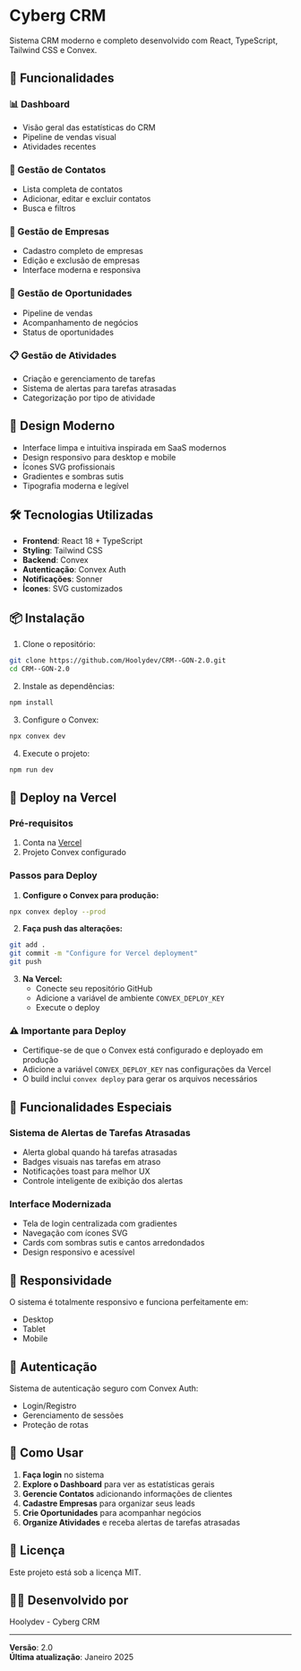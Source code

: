 # Cyberg CRM

Sistema CRM moderno e completo desenvolvido com React, TypeScript, Tailwind CSS e Convex.

## 🚀 Funcionalidades

### 📊 Dashboard
- Visão geral das estatísticas do CRM
- Pipeline de vendas visual
- Atividades recentes

### 👥 Gestão de Contatos
- Lista completa de contatos
- Adicionar, editar e excluir contatos
- Busca e filtros

### 🏢 Gestão de Empresas
- Cadastro completo de empresas
- Edição e exclusão de empresas
- Interface moderna e responsiva

### 💼 Gestão de Oportunidades
- Pipeline de vendas
- Acompanhamento de negócios
- Status de oportunidades

### 📋 Gestão de Atividades
- Criação e gerenciamento de tarefas
- Sistema de alertas para tarefas atrasadas
- Categorização por tipo de atividade

## 🎨 Design Moderno

- Interface limpa e intuitiva inspirada em SaaS modernos
- Design responsivo para desktop e mobile
- Ícones SVG profissionais
- Gradientes e sombras sutis
- Tipografia moderna e legível

## 🛠️ Tecnologias Utilizadas

- **Frontend**: React 18 + TypeScript
- **Styling**: Tailwind CSS
- **Backend**: Convex
- **Autenticação**: Convex Auth
- **Notificações**: Sonner
- **Ícones**: SVG customizados

## 📦 Instalação

1. Clone o repositório:
```bash
git clone https://github.com/Hoolydev/CRM--GON-2.0.git
cd CRM--GON-2.0
```

2. Instale as dependências:
```bash
npm install
```

3. Configure o Convex:
```bash
npx convex dev
```

4. Execute o projeto:
```bash
npm run dev
```

## 🚀 Deploy na Vercel

### Pré-requisitos
1. Conta na [Vercel](https://vercel.com)
2. Projeto Convex configurado

### Passos para Deploy

1. **Configure o Convex para produção:**
```bash
npx convex deploy --prod
```

2. **Faça push das alterações:**
```bash
git add .
git commit -m "Configure for Vercel deployment"
git push
```

3. **Na Vercel:**
   - Conecte seu repositório GitHub
   - Adicione a variável de ambiente `CONVEX_DEPLOY_KEY`
   - Execute o deploy

### ⚠️ Importante para Deploy
- Certifique-se de que o Convex está configurado e deployado em produção
- Adicione a variável `CONVEX_DEPLOY_KEY` nas configurações da Vercel
- O build inclui `convex deploy` para gerar os arquivos necessários

## 🚀 Funcionalidades Especiais

### Sistema de Alertas de Tarefas Atrasadas
- Alerta global quando há tarefas atrasadas
- Badges visuais nas tarefas em atraso
- Notificações toast para melhor UX
- Controle inteligente de exibição dos alertas

### Interface Modernizada
- Tela de login centralizada com gradientes
- Navegação com ícones SVG
- Cards com sombras sutis e cantos arredondados
- Design responsivo e acessível

## 📱 Responsividade

O sistema é totalmente responsivo e funciona perfeitamente em:
- Desktop
- Tablet
- Mobile

## 🔐 Autenticação

Sistema de autenticação seguro com Convex Auth:
- Login/Registro
- Gerenciamento de sessões
- Proteção de rotas

## 🎯 Como Usar

1. **Faça login** no sistema
2. **Explore o Dashboard** para ver as estatísticas gerais
3. **Gerencie Contatos** adicionando informações de clientes
4. **Cadastre Empresas** para organizar seus leads
5. **Crie Oportunidades** para acompanhar negócios
6. **Organize Atividades** e receba alertas de tarefas atrasadas

## 📄 Licença

Este projeto está sob a licença MIT.

## 👨‍💻 Desenvolvido por

Hoolydev - Cyberg CRM

---

**Versão**: 2.0  
**Última atualização**: Janeiro 2025